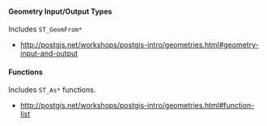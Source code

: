 
#### Geometry Input/Output Types

Includes `ST_GeomFrom*`

- http://postgis.net/workshops/postgis-intro/geometries.html#geometry-input-and-output

#### Functions

Includes `ST_As*` functions.

- http://postgis.net/workshops/postgis-intro/geometries.html#function-list
